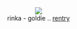 <center> <img src="https://files.catbox.moe/kyahqv.png"/> </center>
<center> rinka - goldie .. <a href="https://rentry.co/puppyheaven">rentry</a> </center>
